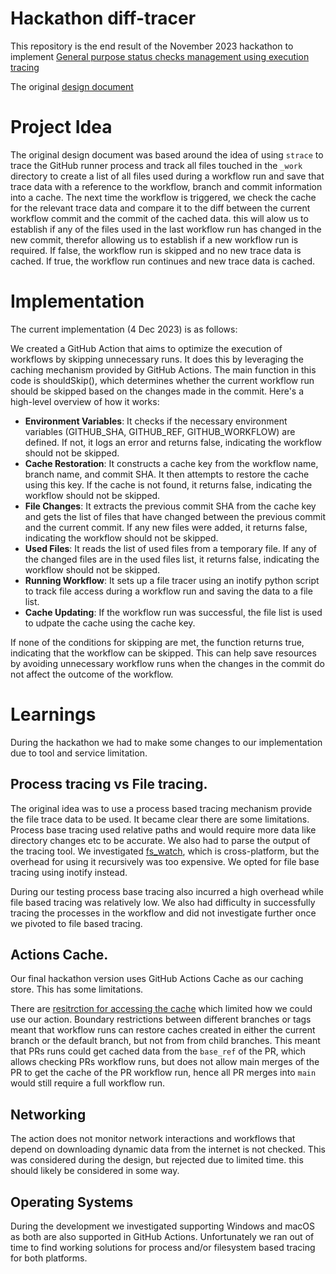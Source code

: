 # Hackathon diff-tracer

This repository is the end result of the November 2023 hackathon to implement [General purpose status checks management using execution tracing](https://github.com/github/code-scanning-hackathon/issues/128)

The original [design document](https://docs.google.com/document/d/1I134wAefXgpRy7SzC7SQT3Zj2PPTfNbR5wH4HXWlNao/edit#heading=h.msq7u3o3f8h6)

# Project Idea 
The original design document was based around the idea of using `strace` to trace the GitHub runner process and track all files touched in the `_work` directory to create a list of all files used during a workflow run and save that trace data with a reference to the workflow, branch and commit information into a cache. The next time the workflow is triggered, we check the cache for the relevant trace data and compare it to the diff between the current workflow commit and the commit of the cached data. this will alow us to establish if any of the files used in the last workflow run has changed in the new commit, therefor allowing us to establish if a new workflow run is required. If false, the workflow run is skipped and no new trace data is cached. If true, the workflow run continues and new trace data is cached. 

# Implementation 
The current implementation (4 Dec 2023) is as follows:

We created a GitHub Action that aims to optimize the execution of workflows by skipping unnecessary runs. It does this by leveraging the caching mechanism provided by GitHub Actions. The main function in this code is shouldSkip(), which determines whether the current workflow run should be skipped based on the changes made in the commit. Here's a high-level overview of how it works:

* **Environment Variables**: It checks if the necessary environment variables (GITHUB_SHA, GITHUB_REF, GITHUB_WORKFLOW) are defined. If not, it logs an error and returns false, indicating the workflow should not be skipped.
* **Cache Restoration**: It constructs a cache key from the workflow name, branch name, and commit SHA. It then attempts to restore the cache using this key. If the cache is not found, it returns false, indicating the workflow should not be skipped.
* **File Changes**: It extracts the previous commit SHA from the cache key and gets the list of files that have changed between the previous commit and the current commit. If any new files were added, it returns false, indicating the workflow should not be skipped.
* **Used Files**: It reads the list of used files from a temporary file. If any of the changed files are in the used files list, it returns false, indicating the workflow should not be skipped.
* **Running Workflow**: It sets up a file tracer using an inotify python script to track file access during a workflow run and saving the data to a file list.
* **Cache Updating**: If the workflow run was successful, the file list is used to udpate the cache using the cache key.

If none of the conditions for skipping are met, the function returns true, indicating that the workflow can be skipped. This can help save resources by avoiding unnecessary workflow runs when the changes in the commit do not affect the outcome of the workflow.

# Learnings 

During the hackathon we had to make some changes to our implementation due to tool and service limitation. 

## Process tracing vs File tracing.
The original idea was to use a process based tracing mechanism provide the file trace data to be used. It became clear there are some limitations. Process base tracing used relative paths and would require more data like directory changes etc to be accurate. We also had to parse the output of the tracing tool. We investigated [fs_watch](https://emcrisostomo.github.io/fswatch/), which is cross-platform, but the overhead for using it recursively was too expensive. We opted for file base tracing using inotify instead. 

During our testing process base tracing also incurred a high overhead while file based tracing was relatively low. We also had difficulty in successfully tracing the processes in the workflow and did not investigate further once we pivoted to file based tracing. 

## Actions Cache.

Our final hackathon version uses GitHub Actions Cache as our caching store. This has some limitations. 

There are [resitrction for accessing the cache](https://docs.github.com/en/actions/using-workflows/caching-dependencies-to-speed-up-workflows#restrictions-for-accessing-a-cache) which limited how we could use our action. Boundary restrictions between different branches or tags meant that workflow runs can restore caches created in either the current branch or the default branch, but not from from child branches. This meant that PRs runs could get cached data from the `base_ref` of the PR, which allows checking PRs workflow runs, but does not allow main merges of the PR to get the cache of the PR workflow run, hence all PR merges into `main` would still require a full workflow run.

## Networking 

The action does not monitor network interactions and workflows that depend on downloading dynamic data from the internet is not checked. This was considered during the design, but rejected due to limited time. this should likely be considered in some way. 

## Operating Systems

During the development we investigated supporting Windows and macOS as both are also supported in GitHub Actions. Unfortunately we ran out of time to find working solutions for process and/or filesystem based tracing for both platforms.

